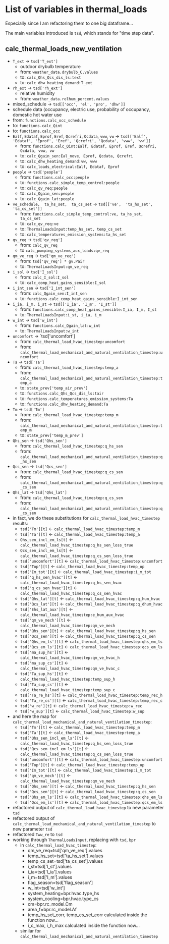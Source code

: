 # List of variables in thermal_loads

Especially since I am refactoring them to one big dataframe...

The main variables introduced is `tsd`, which stands for "time step data".

## calc_thermal_loads_new_ventilation

- `T_ext` -> `tsd['T_ext']`
  - outdoor drybulb temperature
  - from: `weather_data.drybulb_C.values`
  - to: `calc_Qhs_Qcs_dis_ls:text`
  - to: `calc_dhw_heating_demand:T_ext`
- `rh_ext` -> `tsd['rh_ext']`
  - relative humidity
  - from: `weather_data.relhum_percent.values`
-  mixed_schedule -> `tsd[['occ', 'el', 'pro', 'dhw']]`
  - schedule data (occupancy, electric use, probability of occupancy, domestic hot water use
  - from: `functions.calc_occ_schedule`
  - to: `functions.calc_Qint`
  - to: `functions.calc_occ`
- `Ealf`, `Edataf`,  `Eprof`,  `Eref`,  `Qcrefri`,  `Qcdata`,  `vww`, `vw` -> `tsd[['Ealf', 'Edataf', 'Eprof', 'Eref', 'Qcrefri', 'Qcdata', 'vww', 'vw']]`
  - from: `functions.calc_Qint:Ealf, Edataf, Eprof, Eref, Qcrefri, Qcdata, vww, vw`
  - to: `calc_Qgain_sen:Eal_nove, Eprof, Qcdata, Qcrefri`
  - to: `calc_dhw_heating_demand:vw, vww`
  - to: `calc_loads_electrical:Ealf, Edataf, Eprof`
- `people` -> `tsd['people']`
  - from: `functions.calc_occ:people`
  - to: `functions.calc_simple_temp_control:people`
  - to: `calc_qv_req:people`
  - to: `calc_Qgain_sen:people`
  - to: `calc_Qgain_lat:people`
- `ve_schedule,  ta_hs_set,  ta_cs_set` -> `tsd[['ve',  'ta_hs_set',  'ta_cs_set']]`
  - from: `functions.calc_simple_temp_control:ve, ta_hs_set, ta_cs_set`
  - to: `calc_qv_req:ve`
  - to: `ThermalLoadsInput:temp_hs_set, temp_cs_set`
  - to: `calc_temperatures_emission_systems:ta_hs_set`
- `qv_req` -> `tsd['qv_req']`
  - from: `calc_qv_req`
  - to `calc_pumping_systems_aux_loads:qv_req`
- `qm_ve_req` -> `tsd['qm_ve_req']`
  - from: `tsd['qv_req'] * gv.Pair`
  - to: `ThermalLoadsInput:qm_ve_req`
- `i_sol` -> `tsd['I_sol']`
  - from: `calc_I_sol:I_sol`
  - to: `calc_comp_heat_gains_sensible:I_sol`
- `i_int_sen` -> `tsd['I_int_sen']`
  - from: `calc_Qgain_sen:I_int_sen`
  - to: `functions.calc_comp_heat_gains_sensible:I_int_sen`
- `i_ia, i_m, i_st` -> `tsd[['I_ia', 'I_m', 'I_st']]`
  - from: `functions.calc_comp_heat_gains_sensible:I_ia, I_m, I_st`
  - to: `ThermalLoadsInput:i_st, i_ia, i_m`
- `w_int` -> `tsd['w_int']`
  - from: `functions.calc_Qgain_lat:w_int`
  - to: `ThermalLoadsInput:w_int`
- `uncomfort` -> `tsd['uncomfort']
  - from: `calc_thermal_load_hvac_timestep:uncomfort`
  - from: `calc_thermal_load_mechanical_and_natural_ventilation_timestep:uncomfort`
- `Ta` -> `tsd['Ta']`
  - from: `calc_thermal_load_hvac_timestep:temp_a`
  - from: `calc_thermal_load_mechanical_and_natural_ventilation_timestep:temp_a`
  - to: `state_prev['temp_air_prev']`
  - to: `functions.calc_Qhs_Qcs_dis_ls:tair`
  - to: `functions.calc_temperatures_emission_systems:Ta`
  - to: `functions.calc_dhw_heating_demand:Ta`
- `Tm` -> `tsd['Tm']`
  - from: `calc_thermal_load_hvac_timestep:temp_m`
  - from: `calc_thermal_load_mechanical_and_natural_ventilation_timestep:temp_m`
  - to: `state_prev['temp_m_prev']`
- `Qhs_sen` -> `tsd['Qhs_sen']`
  - from: `calc_thermal_load_hvac_timestep:q_hs_sen`
  - from: `calc_thermal_load_mechanical_and_natural_ventilation_timestep:q_hs_sen`
- `Qcs_sen` -> `tsd['Qcs_sen']`
  - from: `calc_thermal_load_hvac_timestep:q_cs_sen`
  - from: `calc_thermal_load_mechanical_and_natural_ventilation_timestep:q_cs_sen`
- `Qhs_lat` -> `tsd['Qhs_lat']`
  - from: `calc_thermal_load_hvac_timestep:q_cs_sen`
  - from: `calc_thermal_load_mechanical_and_natural_ventilation_timestep:q_cs_sen`  
- in fact, we do these substitutions for `calc_thermal_load_hvac_timestep` results:
  - `tsd['Tm'][t]` <- `calc_thermal_load_hvac_timestep:temp_m`
  - `tsd['Ta'][t]` <- `calc_thermal_load_hvac_timestep:temp_a`
  - `Qhs_sen_incl_em_ls[t]` <- `calc_thermal_load_hvac_timestep:q_hs_sen_loss_true`
  - `Qcs_sen_incl_em_ls[t]` <- `calc_thermal_load_hvac_timestep:q_cs_sen_loss_true`
  - `tsd['uncomfort'][t]` <- `calc_thermal_load_hvac_timestep:uncomfort`
  - `tsd['Top'][t]` <- `calc_thermal_load_hvac_timestep:temp_op`
  - `tsd['Im_tot'][t]` <- `calc_thermal_load_hvac_timestep:i_m_tot`
  - `tsd['q_hs_sen_hvac'][t]` <- `calc_thermal_load_hvac_timestep:q_hs_sen_hvac`
  - `tsd['q_cs_sen_hvac'][t]` <- `calc_thermal_load_hvac_timestep:q_cs_sen_hvac`
  - `tsd['Qhs_lat'][t]` <- `calc_thermal_load_hvac_timestep:q_hum_hvac`
  - `tsd['Qcs_lat'][t]` <- `calc_thermal_load_hvac_timestep:q_dhum_hvac`
  - `tsd['Ehs_lat_aux'][t]` <- `calc_thermal_load_hvac_timestep:e_hum_aux_hvac`
  - `tsd['qm_ve_mech'][t]` <- `calc_thermal_load_hvac_timestep:qm_ve_mech`
  - `tsd['Qhs_sen'][t]` <- `calc_thermal_load_hvac_timestep:q_hs_sen`
  - `tsd['Qcs_sen'][t]` <- `calc_thermal_load_hvac_timestep:q_cs_sen`
  - `tsd['Qhs_em_ls'][t]` <- `calc_thermal_load_hvac_timestep:qhs_em_ls`
  - `tsd['Qcs_em_ls'][t]` <- `calc_thermal_load_hvac_timestep:qcs_em_ls`
  - `tsd['ma_sup_hs'][t]` <- `calc_thermal_load_hvac_timestep:qm_ve_hvac_h`
  - `tsd['ma_sup_cs'][t]` <- `calc_thermal_load_hvac_timestep:qm_ve_hvac_c`
  - `tsd['Ta_sup_hs'][t]` <- `calc_thermal_load_hvac_timestep:temp_sup_h`
  - `tsd['Ta_sup_cs'][t]` <- `calc_thermal_load_hvac_timestep:temp_sup_c`
  - `tsd['Ta_re_hs'][t]` <- `calc_thermal_load_hvac_timestep:temp_rec_h`
  - `tsd['Ta_re_cs'][t]` <- `calc_thermal_load_hvac_timestep:temp_rec_c`
  - `tsd['w_re'][t]` <- `calc_thermal_load_hvac_timestep:w_rec`
  - `tsd['w_sup'][t]` <- `calc_thermal_load_hvac_timestep:w_sup`
- and here the map for `calc_thermal_load_mechanical_and_natural_ventilation_timestep`:
  - `tsd['Tm'][t]` <- `calc_thermal_load_hvac_timestep:temp_m`
  - `tsd['Ta'][t]` <- `calc_thermal_load_hvac_timestep:temp_a`
  - `tsd['Qhs_sen_incl_em_ls'][t]` <- `calc_thermal_load_hvac_timestep:q_hs_sen_loss_true`
  - `tsd['Qcs_sen_incl_em_ls'][t]` <- `calc_thermal_load_hvac_timestep:q_cs_sen_loss_true`
  - `tsd['uncomfort'][t]` <- `calc_thermal_load_hvac_timestep:uncomfort`
  - `tsd['Top'][t]` <- `calc_thermal_load_hvac_timestep:temp_op`
  - `tsd['Im_tot'][t]` <- `calc_thermal_load_hvac_timestep:i_m_tot`
  - `tsd['qm_ve_mech'][t]` <- `calc_thermal_load_hvac_timestep:qm_ve_mech`
  - `tsd['Qhs_sen'][t]` <- `calc_thermal_load_hvac_timestep:q_hs_sen`
  - `tsd['Qcs_sen'][t]` <- `calc_thermal_load_hvac_timestep:q_cs_sen`
  - `tsd['Qhs_em_ls'][t]` <- `calc_thermal_load_hvac_timestep:qhs_em_ls`
  - `tsd['Qcs_em_ls'][t]` <- `calc_thermal_load_hvac_timestep:qcs_em_ls`
- refactored output of `calc_thermal_load_hvac_timestep` to new parameter `tsd`
- refactored output of `calc_thermal_load_mechanical_and_natural_ventilation_timestep` to new parameter `tsd`
- refactored `Tww_re` to `tsd`
- working through `ThermalLoadsInput`, replacing with `tsd`, `bpr`
  - in `calc_thermal_load_hvac_timestep`:
    - qm_ve_req=tsd['qm_ve_req'].values
    - temp_hs_set=tsd['ta_hs_set'].values
    - temp_cs_set=tsd['ta_cs_set'].values
    - i_st=tsd['I_st'].values
    - i_ia=tsd['I_ia'].values
    - i_m=tsd['I_m'].values
    - flag_season=tsd['flag_season']
    - w_int=tsd['w_int']
    - system_heating=bpr.hvac.type_hs
    - system_cooling=bpr.hvac.type_cs
    - cm=bpr.rc_model.Cm
    - area_f=bpr.rc_model.Af
    - temp_hs_set_corr, temp_cs_set_corr calculated inside the function now...
    - i_c_max, i_h_max calculated inside the function now...
  - similar for `calc_thermal_load_mechanical_and_natural_ventilation_timestep`
    
    



  
  
